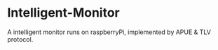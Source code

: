 # Intelligent-Monitor
A intelligent monitor runs on raspberryPi, implemented by APUE &amp; TLV protocol.
